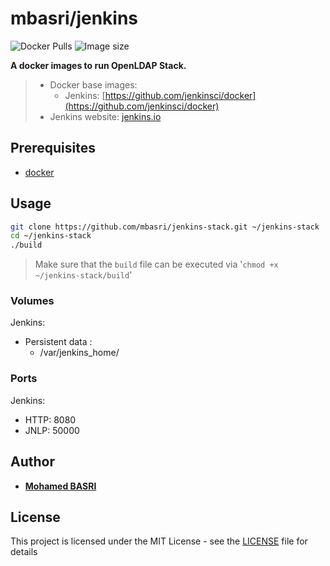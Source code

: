 # mbasri/jenkins

![Docker Pulls](https://img.shields.io/docker/pulls/mbasri/jenkins.svg)
![Image size](https://images.microbadger.com/badges/image/mbasri/jenkins.svg)

**A docker images to run OpenLDAP Stack.**

> * Docker base images:
>   * Jenkins: [https://github.com/jenkinsci/docker](https://github.com/jenkinsci/docker)
> * Jenkins website: [jenkins.io](http://jenkins.io/)

## Prerequisites

* [docker](https://www.google.com/search?q=how+to+install+docker)

## Usage

```bash
git clone https://github.com/mbasri/jenkins-stack.git ~/jenkins-stack
cd ~/jenkins-stack
./build
```

> Make sure that the `build` file can be executed via '`chmod +x ~/jenkins-stack/build`'

### Volumes

Jenkins:

* Persistent data :
  * /var/jenkins_home/

### Ports

Jenkins:

* HTTP: 8080
* JNLP: 50000

## Author

* [**Mohamed BASRI**](https://github.com/mbasri)

## License

This project is licensed under the MIT License - see the [LICENSE](./LICENSE) file for details
